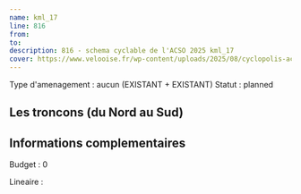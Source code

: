 ```yaml
---
name: kml_17 
line: 816
from: 
to:  
description: 816 - schema cyclable de l'ACSO 2025 kml_17 
cover: https://www.velooise.fr/wp-content/uploads/2025/08/cyclopolis-acso-816.jpg
---
```

Type d'amenagement : aucun (EXISTANT + EXISTANT)
Statut : planned
## Les troncons (du Nord au Sud)

## Informations complementaires

Budget  : 0 

Lineaire :

